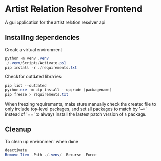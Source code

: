 # Artist Relation Resolver Frontend
A gui application for the artist relation resolver api

## Installing dependencies
Create a virtual environment
```powershell
python -m venv .venv
./.venv/Scripts/Activate.ps1
pip install -r ./requirements.txt
```

Check for outdated libraries:
```powershell
pip list --outdated
python.exe -m pip install --upgrade [packagename]
pip freeze > requirements.txt
```
When freezing requirements, make sture manually check the created file to only include top-level packages, and set all packages to match by '~=' instead of '==' to always install the lastest patch version of a package.

## Cleanup
To clean up environment when done
```powershell
deactivate
Remove-Item -Path ./.venv/ -Recurse -Force
```